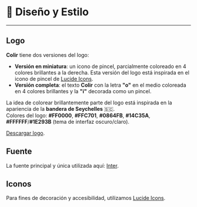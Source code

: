 # 🌈 Diseño y Estilo

---

## Logo

**Colir** tiene dos versiones del logo:

- **Versión en miniatura**: un icono de pincel, parcialmente coloreado en 4 colores brillantes a la derecha. Esta versión del logo está inspirada en el icono de pincel de [Lucide Icons](https://lucide.dev/icons/brush).
- **Versión completa**: el texto **Colir** con la letra **"o"** en el medio coloreada en 4 colores brillantes y la **"i"** decorada como un pincel.

La idea de colorear brillantemente parte del logo está inspirada en la apariencia de la **bandera de Seychelles** 🇸🇨.\
Colores del logo: **#FF0000**, **#FFC701**, **#0864FB**, **#14C35A**, **#FFFFFF**/**#1E293B** (tema de interfaz oscuro/claro).

[Descargar logo](https://drive.google.com/drive/folders/1F60xTbwwOsoaGR03LWg51GxRNs9wNPxc?usp=sharing).

## Fuente

La fuente principal y única utilizada aquí: [Inter](https://fonts.google.com/specimen/Inter).

## Iconos

Para fines de decoración y accesibilidad, utilizamos [Lucide Icons](https://lucide.dev/).